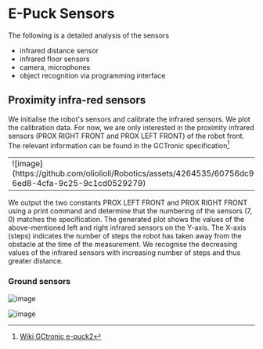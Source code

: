 # E-Puck Sensors #

The following is a detailed analysis of the sensors
- infrared distance sensor
- infrared floor sensors
- camera, microphones
- object recognition via programming interface

## Proximity infra-red sensors ##

We initialise the robot's sensors and calibrate the infrared sensors. We plot the calibration data. For now, we are only interested in the proximity infrared sensors (PROX RIGHT FRONT and PROX LEFT FRONT) of the robot front. The relevant information can be found in the GCTronic specification[^1]

<table>
  <tr>
    <td>![image](https://github.com/oliolioli/Robotics/assets/4264535/60756dc9-6ed8-4cfa-9c25-9c1cd0529279)</td><td>![image](https://github.com/oliolioli/Robotics/assets/4264535/403a406f-dc51-4b47-b276-d04d071d8089)</td>
  </tr>
</table>

We output the two constants PROX LEFT FRONT and PROX RIGHT FRONT using a print command and determine that the numbering of the sensors (7, 0) matches the specification. The generated plot shows the values of the above-mentioned left and right infrared sensors on the Y-axis. The X-axis (steps) indicates the number of steps the robot has taken away from the obstacle at the time of the measurement. We recognise the decreasing values of the infrared sensors with increasing number of steps and thus greater distance.


### Ground sensors ###

![image](https://github.com/oliolioli/Robotics/assets/4264535/01f7d0ac-3de5-4c95-a83d-44bbb603cf02)

![image](https://github.com/oliolioli/Robotics/assets/4264535/2fbc87e7-bad2-4672-a514-2d734a0221df)



[^1]: [Wiki GCtronic e-puck2](https://www.gctronic.com/doc/index.php?title=e-puck2)
